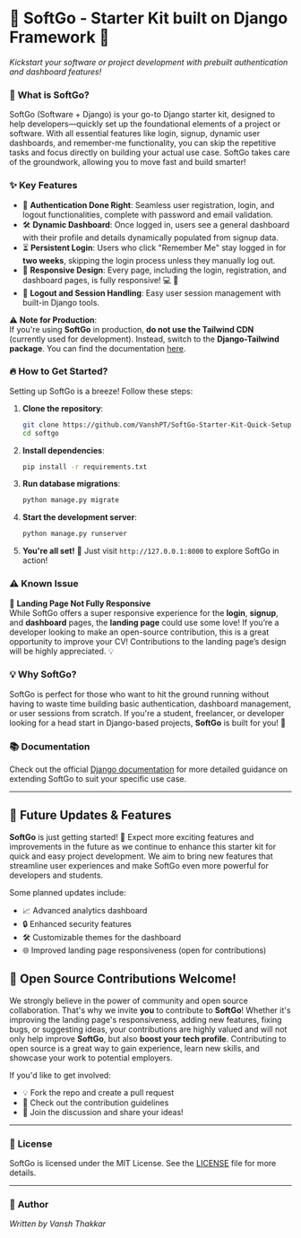 
# 🌟 **SoftGo - Starter Kit built on Django Framework** 🌟  
*Kickstart your software or project development with prebuilt authentication and dashboard features!*  

### 🚀 **What is SoftGo?**  
SoftGo (Software + Django) is your go-to Django starter kit, designed to help developers—quickly set up the foundational elements of a project or software. With all essential features like login, signup, dynamic user dashboards, and remember-me functionality, you can skip the repetitive tasks and focus directly on building your actual use case. SoftGo takes care of the groundwork, allowing you to move fast and build smarter!

### ✨ **Key Features**  
- 🔐 **Authentication Done Right**: Seamless user registration, login, and logout functionalities, complete with password and email validation.
- 🛠 **Dynamic Dashboard**: Once logged in, users see a general dashboard with their profile and details dynamically populated from signup data.
- ⏳ **Persistent Login**: Users who click "Remember Me" stay logged in for **two weeks**, skipping the login process unless they manually log out.
- 📱 **Responsive Design**: Every page, including the login, registration, and dashboard pages, is fully responsive! 💻 📱
- 🚪 **Logout and Session Handling**: Easy user session management with built-in Django tools.

⚠️ **Note for Production**:  
If you're using **SoftGo** in production, **do not use the Tailwind CDN** (currently used for development). Instead, switch to the **Django-Tailwind package**. You can find the documentation [here](https://django-tailwind.readthedocs.io/en/latest/).

### 🔥 **How to Get Started?**  
Setting up SoftGo is a breeze! Follow these steps:  
1. **Clone the repository**:
   ```bash
   git clone https://github.com/VanshPT/SoftGo-Starter-Kit-Quick-Setup-for-Django-Apps.git
   cd softgo
   ```
2. **Install dependencies**:
   ```bash
   pip install -r requirements.txt
   ```
3. **Run database migrations**:
   ```bash
   python manage.py migrate
   ```
4. **Start the development server**:
   ```bash
   python manage.py runserver
   ```
5. **You're all set!** 🎉 Just visit `http://127.0.0.1:8000` to explore SoftGo in action!

### ⚠️ **Known Issue**  
🚧 **Landing Page Not Fully Responsive**  
While SoftGo offers a super responsive experience for the **login**, **signup**, and **dashboard** pages, the **landing page** could use some love! If you’re a developer looking to make an open-source contribution, this is a great opportunity to improve your CV! Contributions to the landing page’s design will be highly appreciated. 💡

### 💡 **Why SoftGo?**  
SoftGo is perfect for those who want to hit the ground running without having to waste time building basic authentication, dashboard management, or user sessions from scratch. If you're a student, freelancer, or developer looking for a head start in Django-based projects, **SoftGo** is built for you! 💼

### 📚 **Documentation**  
Check out the official [Django documentation](https://docs.djangoproject.com/en/stable/) for more detailed guidance on extending SoftGo to suit your specific use case.

---

## 🚀 Future Updates & Features

**SoftGo** is just getting started! 🎉 Expect more exciting features and improvements in the future as we continue to enhance this starter kit for quick and easy project development. We aim to bring new features that streamline user experiences and make SoftGo even more powerful for developers and students.

Some planned updates include:
- 📈 Advanced analytics dashboard
- 🔒 Enhanced security features
- 🛠️ Customizable themes for the dashboard
- 🌐 Improved landing page responsiveness (open for contributions)

## 🌟 Open Source Contributions Welcome!

We strongly believe in the power of community and open source collaboration. That's why we invite **you** to contribute to **SoftGo**! Whether it's improving the landing page's responsiveness, adding new features, fixing bugs, or suggesting ideas, your contributions are highly valued and will not only help improve **SoftGo**, but also **boost your tech profile**. Contributing to open source is a great way to gain experience, learn new skills, and showcase your work to potential employers.

If you'd like to get involved:
- 💡 Fork the repo and create a pull request
- 📄 Check out the contribution guidelines
- 🙌 Join the discussion and share your ideas!

---

### 📝 **License**  
SoftGo is licensed under the MIT License. See the [LICENSE](LICENSE) file for more details.

---

### 👤 **Author**  
*Written by Vansh Thakkar*  
